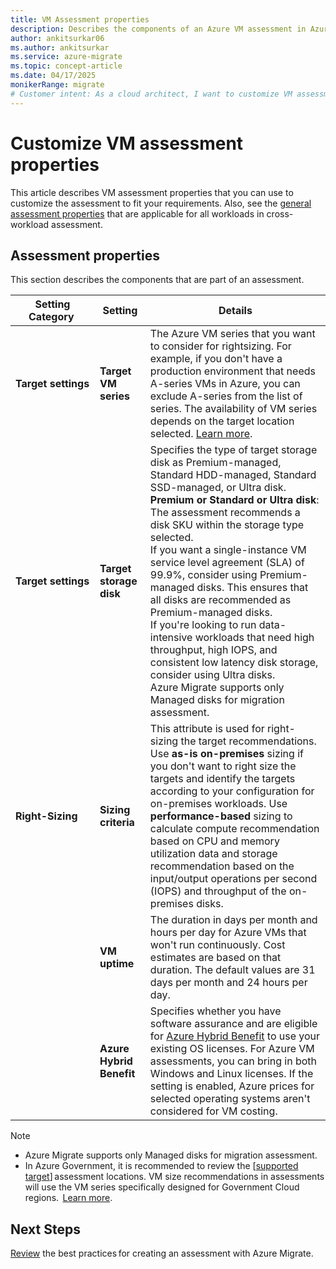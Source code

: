 ```yaml
---
title: VM Assessment properties
description: Describes the components of an Azure VM assessment in Azure Migrate
author: ankitsurkar06
ms.author: ankitsurkar
ms.service: azure-migrate
ms.topic: concept-article
ms.date: 04/17/2025
monikerRange: migrate
# Customer intent: As a cloud architect, I want to customize VM assessment properties in Azure Migrate, so that I can tailor the assessment to the specific needs of my workloads and optimize resource allocation for migration.
---
```


# Customize VM assessment properties 

This article describes VM assessment properties that you can use to customize the assessment to fit your requirements. Also, see the [general assessment properties](assessment-properties.md) that are applicable for all workloads in cross-workload assessment.

## Assessment properties
This section describes the components that are part of an assessment.

| **Setting Category**  | **Setting** | **Details** |                
|-------------------|---------|--------  |                                                     
| **Target settings**   | **Target VM series**         | The Azure VM series that you want to consider for rightsizing. For example, if you don't have a production environment that needs A-series VMs in Azure, you can exclude A-series from the list of series. The availability of VM series depends on the target location selected. [Learn more](/azure/virtual-machines/sizes/overview?branch=main&branchFallbackFrom=release-migrate-new-structure&tabs=breakdownseries,generalsizelist,computesizelist,memorysizelist,storagesizelist,gpusizelist,fpgasizelist,hpcsizelist). |
| **Target settings**   | **Target storage disk**      | Specifies the type of target storage disk as Premium-managed, Standard HDD-managed, Standard SSD-managed, or Ultra disk. <br> **Premium or Standard or Ultra disk**: The assessment recommends a disk SKU within the storage type selected. <br>If you want a single-instance VM service level agreement (SLA) of 99.9%, consider using Premium-managed disks. This ensures that all disks are recommended as Premium-managed disks. <br> If you're looking to run data-intensive workloads that need high throughput, high IOPS, and consistent low latency disk storage, consider using Ultra disks. <br> Azure Migrate supports only Managed disks for migration assessment.  |
| **Right-Sizing**      | **Sizing criteria**          | This attribute is used for right-sizing the target recommendations. <br> Use **as-is on-premises** sizing if you don't want to right size the targets and identify the targets according to your configuration for on-premises workloads. Use **performance-based** sizing to calculate compute recommendation based on CPU and memory utilization data and storage recommendation based on the input/output operations per second (IOPS) and throughput of the on-premises disks.  |
| | **VM uptime** | The duration in days per month and hours per day for Azure VMs that won't run continuously. Cost estimates are based on that duration. The default values are 31 days per month and 24 hours per day. | 
| | **Azure Hybrid Benefit**| Specifies whether you have software assurance and are eligible for [Azure Hybrid Benefit](https://azure.microsoft.com/pricing/hybrid-benefit/) to use your existing OS licenses. For Azure VM assessments, you can bring in both Windows and Linux licenses. If the setting is enabled, Azure prices for selected operating systems aren't considered for VM costing.  |

> [!Note] 
> * Azure Migrate supports only Managed disks for migration assessment. 
> * In Azure Government, it is recommended to review the [[supported target](supported-geographies.md)] assessment locations. VM size recommendations in assessments will use the VM series specifically designed for Government Cloud regions.  [Learn more](https://azure.microsoft.com/explore/global-infrastructure/products-by-region/?regions=usgov-non-regional,us-dod-central,us-dod-east,usgov-arizona,usgov-iowa,usgov-texas,usgov-virginia&products=virtual-machines).

## Next Steps
[Review](best-practices-assessment.md) the best practices for creating an assessment with Azure Migrate. 